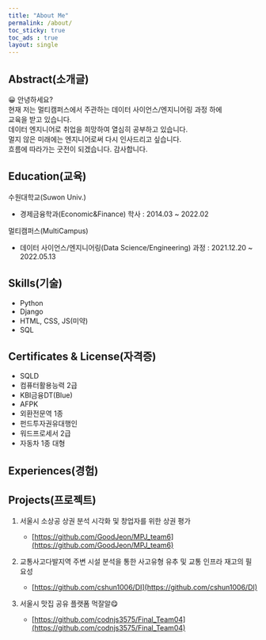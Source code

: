 ```yaml
---
title: "About Me"
permalink: /about/
toc_sticky: true
toc_ads : true
layout: single
---
```


## Abstract(소개글)
😀 안녕하세요?  
현재 저는 멀티캠퍼스에서 주관하는 데이터 사이언스/엔지니어링 과정 하에  
교육을 받고 있습니다.  
데이터 엔지니어로 취업을 희망하여 열심히 공부하고 있습니다.  
멀지 않은 미래에는 엔지니어로써 다시 인사드리고 싶습니다.   
흐름에 따라가는 굿전이 되겠습니다. 감사합니다.


## Education(교육)

수원대학교(Suwon Univ.)   
- 경제금융학과(Economic&Finance) 학사 : 2014.03 ~ 2022.02   

멀티캠퍼스(MultiCampus)  
- 데이터 사이언스/엔지니어링(Data Science/Engineering) 과정 : 2021.12.20 ~ 2022.05.13

## Skills(기술)
- Python
- Django
- HTML, CSS, JS(미약)
- SQL

## Certificates & License(자격증)
- SQLD
- 컴퓨터활용능력 2급
- KBI금융DT(Blue)
- AFPK
- 외환전문역 1종
- 펀드투자권유대행인
- 워드프로세서 2급
- 자동차 1종 대형

## Experiences(경험)

## Projects(프로젝트)
1. 서울시 소상공 상권 분석 시각화 및 창업자를 위한 상권 평가
   - [https://github.com/GoodJeon/MPJ_team6](https://github.com/GoodJeon/MPJ_team6)

2. 교통사고다발지역 주변 시설 분석을 통한 사고유형 유추 및 교통 인프라 재고의 필요성
   - [https://github.com/cshun1006/DI](https://github.com/cshun1006/DI)

3. 서울시 맛집 공유 플랫폼 먹잘알😋
   - [https://github.com/codnjs3575/Final_Team04](https://github.com/codnjs3575/Final_Team04)